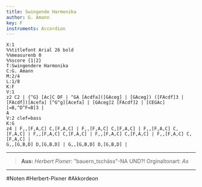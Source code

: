 ```yaml
---
title: Swingende Harmonika
author: G. Amann
key: F
instruments: Accordion
---
```

```music-abc
X:1
%%titlefont Arial 26 bold
%%measurenb 0
%%score {1|2}
T:Swingendere Harmonika
C:G. Amann
M:2/4
L:1/8
K:F
V:1
z2 C2 | {^G} [Ac]C DF | ^GA [Acdfa]([GAceg] | [GAceg]) ([FAcdf]3 | [FAcdf])[Acefa] [^G^g][Acefa] | [GAceg]2 [FAcdf]2 | [CEGAc] [=B,^D^F=B]3 |
A
V:2 clef=bass 
K:G
z4 | F,,[F,A,C] C,[F,A,C] | F,,[F,A,C] C,[F,A,C] | F,,[F,A,C] C,[F,A,C] | F,,[F,A,C] C,[F,A,C] | F,,[F,A,C] C,[F,A,C] | F,,[F,A,C] C,[F,A,C] |
G,,[G,B,D] D,[G,B,D] | G,,[G,B,D] D,[G,B,D] | 
```

---

> **Aus:** *Herbert Pixner*:  "bauern_tschäss"-NA UND?!
> Orginaltonart: *As*

---
#Noten #Herbert-Pixner #Akkordeon